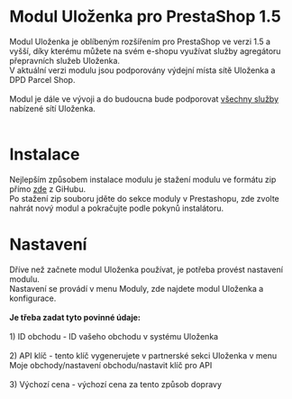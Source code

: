 # Modul Uloženka pro PrestaShop 1.5
Modul Uloženka je oblíbeným rozšířením pro PrestaShop ve verzi 1.5 a vyšší, díky kterému můžete na svém e-shopu využívat služby agregátoru přepravních služeb Uloženka.
<br>V aktuální verzi modulu jsou podporovány výdejní místa sítě Uloženka a DPD Parcel Shop.
<br>
<br>
Modul je dále ve vývoji a do budoucna bude podporovat <a href="https://www.ulozenka.cz/pro-eshopy">všechny služby</a> nabízené sítí Uloženka. 
<br>
<br>
# Instalace
Nejlepším způsobem instalace modulu je stažení modulu ve formátu zip přímo <a href="https://github.com/ulozenka/prestashop-1-5">zde</a> z GiHubu.
<br> Po stažení zip souboru jděte do sekce moduly v Prestashopu, zde zvolte nahrát nový modul a pokračujte podle pokynů instalátoru.
# Nastavení 
Dříve než začnete modul Uloženka používat, je potřeba provést nastavení modulu. 
<br>Nastavení se provádí v menu Moduly, zde najdete modul Uloženka a konfigurace.
<br>
<br>**Je třeba zadat tyto povinné údaje:**
<br><br>1) ID obchodu - ID vašeho obchodu v systému Uloženka
<br><br>2) API klíč - tento klíč vygenerujete v partnerské sekci Uloženka v menu Moje obchody/nastavení obchodu/nastavit klíč pro API
<br><br>3) Výchozí cena - výchozí cena za tento způsob dopravy

